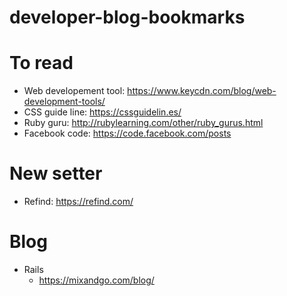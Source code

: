 # developer-blog-bookmarks

# To read
- Web developement tool: https://www.keycdn.com/blog/web-development-tools/
- CSS guide line: https://cssguidelin.es/
- Ruby guru: http://rubylearning.com/other/ruby_gurus.html
- Facebook code: https://code.facebook.com/posts
# New setter
- Refind: https://refind.com/
# Blog
- Rails 
  + https://mixandgo.com/blog/
